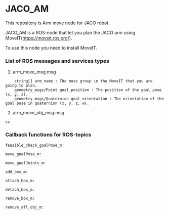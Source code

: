 # JACO_AM
This repository is Arm move node for JACO robot.

JACO_AM is a ROS-node that let you plan the JACO arm using MoveIT(https://moveit.ros.org/).

To use this node you need to install MoveIT.

### List of ROS messages and services types
    
1. arm_move_msg.msg
```buildoutcfg
    string[] arm_name : The move group in the MoveIT that you are going to plan. 
    geometry_msgs/Point goal_position : The position of the goal pose (x, y, z).
    geometry_msgs/Quaternion goal_orientation : The orientation of the goal pose in quaternion (x, y, z, w).
```       
2. arm_move_obj_msg.msg
```buildoutcfg
ss
```

### Callback functions for ROS-topics
    
    feasible_check_goalPose_m:
    
    move_goalPose_m:

    move_goalJoints_m:

    add_box_m:

    attach_box_m:

    detach_box_m:

    remove_box_m:

    remove_all_obj_m:
 
